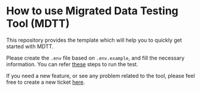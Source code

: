 # How to use Migrated Data Testing Tool (MDTT)

This repository provides the template which will help you to quickly get started with MDTT.

Please create the `.env` file based on `.env.example`, and fill the necessary information. You can refer [these](https://github.com/axelerant/mdtt#run-tests) steps to run the test.

If you need a new feature, or see any problem related to the tool, please feel free to create a new ticket [here](https://github.com/axelerant/mdtt/issues/new).
